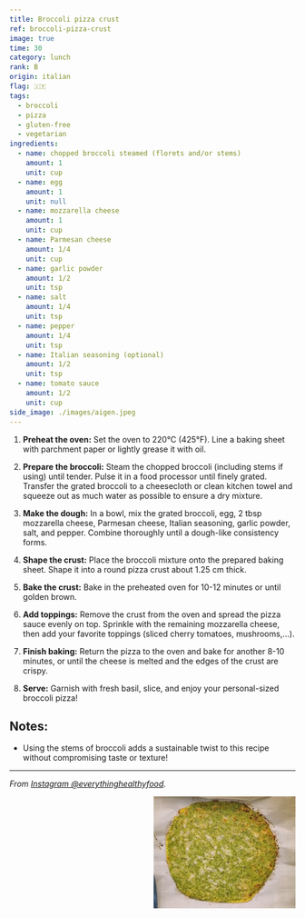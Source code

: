 ```yaml
---
title: Broccoli pizza crust
ref: broccoli-pizza-crust
image: true
time: 30
category: lunch
rank: B
origin: italian
flag: 🇮🇹
tags:
  - broccoli
  - pizza
  - gluten-free
  - vegetarian
ingredients:
  - name: chopped broccoli steamed (florets and/or stems)
    amount: 1
    unit: cup
  - name: egg
    amount: 1
    unit: null
  - name: mozzarella cheese
    amount: 1
    unit: cup
  - name: Parmesan cheese
    amount: 1/4
    unit: cup
  - name: garlic powder
    amount: 1/2
    unit: tsp
  - name: salt
    amount: 1/4
    unit: tsp
  - name: pepper
    amount: 1/4
    unit: tsp
  - name: Italian seasoning (optional)
    amount: 1/2
    unit: tsp
  - name: tomato sauce
    amount: 1/2
    unit: cup
side_image: ./images/aigen.jpeg
---
```


1. **Preheat the oven:**
Set the oven to 220°C (425°F). Line a baking sheet with parchment paper or lightly grease it with oil.

1. **Prepare the broccoli:**
Steam the chopped broccoli (including stems if using) until tender. Pulse it in a food processor until finely grated. Transfer the grated broccoli to a cheesecloth or clean kitchen towel and squeeze out as much water as possible to ensure a dry mixture.

1. **Make the dough:**
In a bowl, mix the grated broccoli, egg, 2 tbsp mozzarella cheese, Parmesan cheese, Italian seasoning, garlic powder, salt, and pepper. Combine thoroughly until a dough-like consistency forms.

1. **Shape the crust:**
Place the broccoli mixture onto the prepared baking sheet. Shape it into a round pizza crust about 1.25 cm thick. 

1. **Bake the crust:**
Bake in the preheated oven for 10-12 minutes or until golden brown.


6. **Add toppings:**
Remove the crust from the oven and spread the pizza sauce evenly on top. Sprinkle with the remaining mozzarella cheese, then add your favorite toppings (sliced cherry tomatoes, mushrooms,...).

7. **Finish baking:**
Return the pizza to the oven and bake for another 8-10 minutes, or until the cheese is melted and the edges of the crust are crispy.

8. **Serve:**
Garnish with fresh basil, slice, and enjoy your personal-sized broccoli pizza!

## Notes:
- Using the stems of broccoli adds a sustainable twist to this recipe without compromising taste or texture!


---

_From [Instagram @everythinghealthyfood](https://www.instagram.com/p/B_kntaohcXy/?utm_source=ig_web_copy_link)._

<img src="images/broccoli_pizza_crust.png" style="width:250px; float:right;"/>
